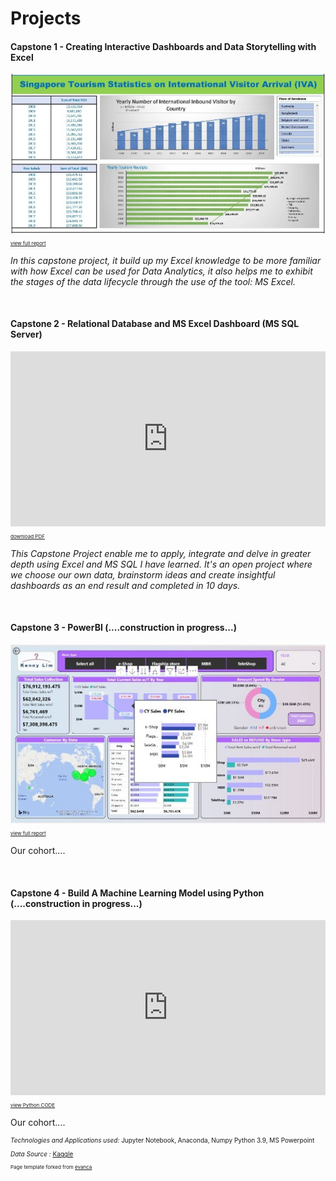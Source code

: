 # Projects

#### Capstone 1 - Creating Interactive Dashboards and Data Storytelling with Excel

<img src="images/cp1_excel1r1.jpg?raw=true"/>
<p style="font-size:8px"><a href="pdf/cp1_excel_1_pdf.pdf" target="_blank">view full report</a>
<p><em>In this capstone project, it build up my Excel knowledge to be more familiar with how Excel can be used for Data Analytics, it also helps me to exhibit the stages of the data lifecycle through the use of the tool: MS Excel.</em></p>
<br>

#### Capstone 2 - Relational Database and MS Excel Dashboard (MS SQL Server)

<iframe src="https://onedrive.live.com/embed?cid=3D36002E631A6785&amp;resid=3D36002E631A6785%21353&amp;authkey=AJ8FxzW9ay2kVHY&amp;em=2&amp;wdAr=1.7777777777777777" width="100%" height="280px" frameborder="0">This is an embedded <a target="_blank" href="https://office.com">Microsoft Office</a> presentation, powered by <a target="_blank" href="https://office.com/webapps">Office</a>.</iframe>
<p style="font-size:8px"><a href="pdf/retail_case_study_r3.pdf" target="_blank">download PDF</a>

<p><em>This Capstone Project enable me to apply, integrate and delve in greater depth using Excel and MS SQL I have learned. It's an open project where we choose our own data, brainstorm ideas and create insightful dashboards as an end result and completed in 10 days.</em></p>
<br>

#### Capstone 3 - PowerBI (....construction in progress...)

<img src="images/cp3_powerbi1.JPG?raw=true"/>
<p style="font-size:8px"><a href="pdf/retailcasestudy_powerbi.pdf" target="_blank">view full report</a>
<p>Our cohort....</p>
<br>

#### Capstone 4 - Build A Machine Learning Model using Python (....construction in progress...)

<iframe src="https://onedrive.live.com/embed?cid=3D36002E631A6785&amp;resid=3D36002E631A6785%21350&amp;authkey=AOMdrCjQQxD3e0c&amp;em=2&amp;wdAr=1.7777777777777777" width="100%" height="280px" frameborder="0">This is an embedded <a target="_blank" href="https://office.com">Microsoft Office</a> presentation, powered by <a target="_blank" href="https://office.com/webapps">Office</a>.</iframe>
<!-- <p style="font-size:8px"><a href="pdf/used_car_price_prediction.pdf" target="_blank">download PPT</a> -->
<p style="font-size:8px"><a href="pdf/predict_audi_car_price_analysis.pdf" target="_blank">view Python CODE</a>

<p>Our cohort....</p>

<p style="font-size:10px"><em>Technologies and Applications used:</em> Jupyter Notebook, Anaconda, Numpy Python 3.9, MS Powerpoint
<p style="font-size:10px"><em>Data Source : </em> <a href= "https://www.kaggle.com/adityadesai13/used-car-dataset-ford-and-mercedes" target="_blank"> Kaggle</a>


<p style="font-size:8px">Page template forked from <a href="https://github.com/evanca/quick-portfolio">evanca</a></p>
<!-- Remove above link if you don't want to attibute -->
